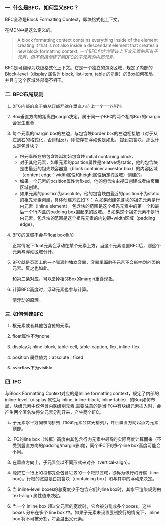 ### 一. 什么是BFC，如何定义BFC？

 BFC全称是Block Formatting Context，即块格式化上下文。

 在MDN中是这么定义的。
 >A block formatting context contains everything inside of the element creating it that is not also inside a descendant element that creates a new block formatting context.
 *一个BFC包含创建该上下文元素的所有子元素，但不包括创建了新BFC的子元素的内部元素。*

 BFC是可翻译为块级格式化上下文。它是一个独立的渲染区域，规定了内部的Block-level（display 属性为 block, list-item, table 的元素）的Box如何布局，并且与这个区域外部毫不相干。

### 二. BFC布局规则

 1. BFC内部的盒子会从顶部开始在垂直方向上一个一个排列。

 2. Box垂直方向的距离由margin决定。属于同一个BFC的两个相邻Box的margin会发生重叠

 3. 每个元素的margin box的左边，与包含块border box的左边相接触（对于从左到右的格式化，否则相反）。即使存在浮动也是如此。
 提到包含块，那么什么是包含块？

    * 根元素所在的包含块叫初始包含块 initial containing block。
    * 对于其他元素，如果元素的position属性是relative或static，他的包含块是由最近的祖先块容器盒（block container ancestor box）的内容区域（content edge：width属性和height属性确定的区域）创建的。
    * 如果一个元素的position属性为fixed，他的包含块由视口创建或者由页面区域创建。
    * 如果元素的position为absolute，他的包含块由最近的position不为static的祖先元素创建，具体创建方式如下：
        A.如果创建包含块的祖先元素是行内元素（inline element），包含块的范围是这个祖先元素中的第一个和最后一个行内盒的padding box围起来的区域。
        B.如果这个祖先元素不是行内元素，包含块的范围是这个祖先元素的内边距+width区域（padding edge）。

 4. BFC的区域不会与float box叠加

    正常情况下float元素会浮动在某个元素上方，当这个元素设置BFC后，则这个元素与浮动区域分开。

 5. BFC就是页面上的一个隔离的独立容器，容器里面的子元素不会影响到外面的元素。反之也如此。

    和第二条对应，可以去掉相邻Box的margin重叠现象。

 6. 计算BFC高度时，浮动元素也参与计算。

    清浮动的原理。

### 三. 如何创建BFC

 1. 根元素或者其他包含他的元素。

 2. float属性不为none

 3. display为inline-block, table-cell, table-caption, flex, inline-flex

 4. position 属性值为：absolute | fixed

 5. overflow不为visible

### 四. IFC

 与Block Formatting Context对应的是Inline formatting context，规定了内部的inline-level（display 属性为 inline, inline-block, inline-table）
 的Box如何布局，块级元素中仅包含内联级别元素,需要注意的是当IFC中有块级元素插入时，会产生两个匿名块将父元素分割开来，产生两个IFC。

 1. 子元素水平方向横向排列（float元素会优先排列），并且垂直方向起点为元素顶部。

 2. IFC的line box（线框）高度由其包含行内元素中最高的实际高度计算而来（不受到竖直方向的padding/margin影响)，同个IFC下的多个line box高度可能会不同。

 3. 在垂直方向上，子元素会以不同形式来对齐（vertical-align）。

 4. 能把在一行上的框都完全包含进去的一个矩形区域，被称为该行的行框（line box）。行框的宽度是由包含块（containing box）和与其中的浮动来决定。

 5. 当 inline-level boxes的总宽度少于包含它们的line box时，其水平渲染规则由 text-align 属性值来决定。

 6. 当一个 inline box 超过父元素的宽度时，它会被分割成多个boxes，这些 boxes 分布在多个 line box 中。如果子元素未设置强制换行的情况下，inline box
 将不可被分割，将会溢出父元素。

